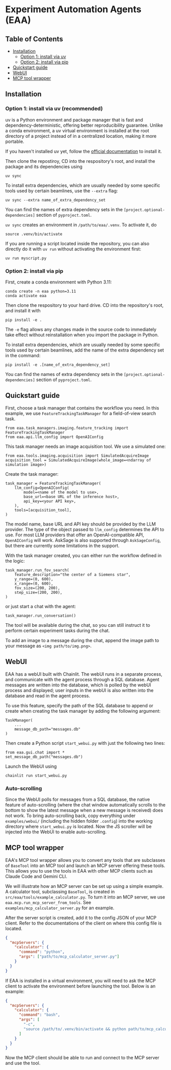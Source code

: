 # Experiment Automation Agents (EAA)

## Table of Contents

- [Installation](#installation)
  - [Option 1: install via uv](#option-1-install-via-uv-recommended)
  - [Option 2: install via pip](#option-2-install-via-pip)
- [Quickstart guide](#quickstart-guide)
- [WebUI](#webui)
- [MCP tool wrapper](#mcp-tool-wrapper)


## Installation

### Option 1: install via uv (recommended)

uv is a Python environment and package manager that is fast and dependency-deterministic, 
offering better reproducibility guarantee. Unlike a conda environment, a uv
virtual environment is installed at the root directory of a project instead of
in a centralized location, making it more portable. 

If you haven't installed uv yet, follow the [official documentation](https://docs.astral.sh/uv/#installation) to install it.

Then clone the repostiroy, CD into the respository's root, and install the
package and its dependencies using 
```
uv sync
```
To install extra dependencies, which are usually needed by some specific tools used by
certain beamlines, use the `--extra` flag:
```
uv sync --extra name_of_extra_dependency_set
```
You can find the names of extra dependency sets in the `[project.optional-dependencies]`
section of `pyproject.toml`.

`uv sync` creates an environment in `/path/to/eaa/.venv`. 
To activate it, do
```
source .venv/bin/activate
```
If you are running a script located inside the repository, you can also directly
do it with `uv run` without activating the environment first:
```
uv run myscript.py
```

### Option 2: install via pip

First, create a conda environment with Python 3.11:
```
conda create -n eaa python=3.11
conda activate eaa
```

Then clone the respository to your hard drive. CD into the repository's 
root, and install it with
```
pip install -e .
```
The `-e` flag allows any changes made in the source code to immediately 
take effect without reinstallation when you import the package in Python.

To install extra dependencies, which are usually needed by some specific tools used by
certain beamlines, add the name of the extra dependency set in the command:
```
pip install -e .[name_of_extra_dependency_set]
```
You can find the names of extra dependency sets in the `[project.optional-dependencies]`
section of `pyproject.toml`.


## Quickstart guide

First, choose a task manager that contains the workflow you need. In this example,
we use `FeatureTrackingTaskManager` for a field-of-view search task.
```
from eaa.task_managers.imaging.feature_tracking import FeatureTrackingTaskManager
from eaa.api.llm_config import OpenAIConfig
```

This task manager needs an image acquisition tool. We use a simulated one:
```
from eaa.tools.imaging.acquisition import SimulatedAcquireImage
acquisition_tool = SimulatedAcquireImage(whole_image=<ndarray of simulation image>)
```

Create the task manager:
```
task_manager = FeatureTrackingTaskManager(
    llm_config=OpenAIConfig(
        model=<name of the model to use>,
        base_url=<base URL of the inference host>,
        api_key=<your API key>,
    ),
    tools=[acquisition_tool],
)
```
The model name, base URL and API key should be provided by the LLM provider.
The type of the object passed to `llm_config` determines the API to use. For
most LLM providers that offer an OpenAI-compatible API, `OpenAIConfig` will work.
AskSage is also supported through `AskSageConfig`, but there are currently some
limitations in the support.

With the task manager created, you can either run the workflow defined in the logic:
```
task_manager.run_fov_search(
    feature_description="the center of a Siemens star",
    y_range=(0, 600),
    x_range=(0, 600),
    fov_size=(200, 200),
    step_size=(200, 200),
)
```
or just start a chat with the agent:
```
task_manager.run_conversation()
```
The tool will be available during the chat, so you can still instruct it to perform
certain experiment tasks during the chat. 

To add an image to a message during the chat, append the image path to your message
as `<img path/to/img.png>`.

## WebUI

EAA has a webUI built with Chainlit. The webUI runs in a separate process,
and communicate with the agent process through a SQL database. Agent messages
are written into the database, which is polled by the webUI process and displayed;
user inputs in the webUI is also written into the database and read in the
agent process. 

To use this feature, specify the path of the SQL database to append or create
when creating the task manager by adding the following argument:
```
TaskManager(
    ...
    message_db_path="messages.db"
)
```
Then create a Python script `start_webui.py` with just the following two lines:
```
from eaa.gui.chat import *
set_message_db_path("messages.db")
```
Launch the WebUI using
```
chainlit run start_webui.py
```

### Auto-scrolling

Since the WebUI polls for messages from a SQL database, the native feature of
auto-scrolling (where the chat window automatically scrolls to the bottom to
show the latest message when a new message is received) does not work. To bring
auto-scrolling back, copy everything under `examples/webui/` (including the hidden
folder `.config`) into the working directory where `start_webui.py` is located.
Now the JS scroller will be injected into the WebUI to enable auto-scrolling.

## MCP tool wrapper

EAA's MCP tool wrapper allows you to convert any tools that are subclasses of
`BaseTool` into an MCP tool and launch an MCP server offering these tools. 
This allows you to use the tools in EAA with other MCP clients such as
Claude Code and Gemini CLI.

We will illustrate how an MCP server can be set up using a simple example. A
calculator tool, subclassing `BaseTool`, is created in 
`src/eaa/tools/example_calculator.py`. To turn it into an MCP server, we
use `eaa.mcp.run_mcp_server_from_tools`. See `examples/mcp_calculator_server.py`
for an example.

After the server script is created, add it to the config JSON of your MCP client.
Refer to the documentations of the client on where this config file is located.
```json
{
  "mcpServers": {
    "calculator": {
      "command": "python",
      "args": ["path/to/mcp_calculator_server.py"]
    }
  }
}
```
If EAA is installed in a virtual environment, you will need to ask the MCP client
to activate the environment before launching the tool. Below is an example:
```json
{
  "mcpServers": {
    "calculator": {
      "command": "bash",
      "args": [
        "-c",
        "source /path/to/.venv/bin/activate && python path/to/mcp_calculator_server.py"
      ]
    }
  }
}
```
Now the MCP client should be able to run and connect to the MCP server and use the
tool.